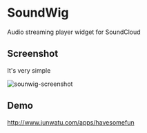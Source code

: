 SoundWig
=========

Audio streaming player widget for SoundCloud


Screenshot
---------
It's very simple

![sounwig-screenshot](https://raw.github.com/junwatu/soundwig/soundwig-simple/screenshot/soundwig-0.0.1.png)

Demo
-----

http://www.junwatu.com/apps/havesomefun
